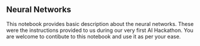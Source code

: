## Neural Networks
This notebook provides basic description about the neural networks. These were the instructions provided to us during our very first AI Hackathon. You are welcome to contibute to this notebook and use it as per your ease.
